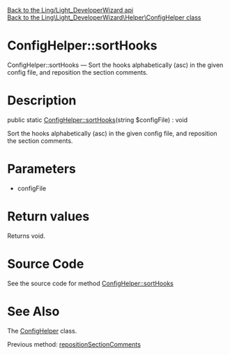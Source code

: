 [Back to the Ling/Light_DeveloperWizard api](https://github.com/lingtalfi/Light_DeveloperWizard/blob/master/doc/api/Ling/Light_DeveloperWizard.md)<br>
[Back to the Ling\Light_DeveloperWizard\Helper\ConfigHelper class](https://github.com/lingtalfi/Light_DeveloperWizard/blob/master/doc/api/Ling/Light_DeveloperWizard/Helper/ConfigHelper.md)


ConfigHelper::sortHooks
================



ConfigHelper::sortHooks — Sort the hooks alphabetically (asc) in the given config file, and reposition the section comments.




Description
================


public static [ConfigHelper::sortHooks](https://github.com/lingtalfi/Light_DeveloperWizard/blob/master/doc/api/Ling/Light_DeveloperWizard/Helper/ConfigHelper/sortHooks.md)(string $configFile) : void




Sort the hooks alphabetically (asc) in the given config file, and reposition the section comments.




Parameters
================


- configFile

    


Return values
================

Returns void.








Source Code
===========
See the source code for method [ConfigHelper::sortHooks](https://github.com/lingtalfi/Light_DeveloperWizard/blob/master/Helper/ConfigHelper.php#L115-L168)


See Also
================

The [ConfigHelper](https://github.com/lingtalfi/Light_DeveloperWizard/blob/master/doc/api/Ling/Light_DeveloperWizard/Helper/ConfigHelper.md) class.

Previous method: [repositionSectionComments](https://github.com/lingtalfi/Light_DeveloperWizard/blob/master/doc/api/Ling/Light_DeveloperWizard/Helper/ConfigHelper/repositionSectionComments.md)<br>

